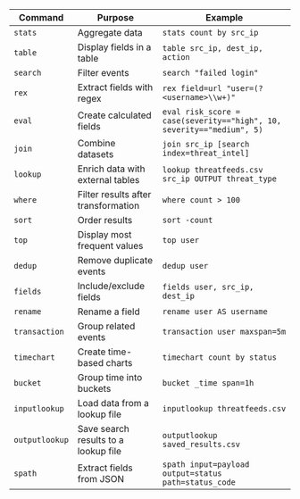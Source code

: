 | Command        | Purpose                              | Example                                                               |
| -------------- | ------------------------------------ | --------------------------------------------------------------------- |
| `stats`        | Aggregate data                       | `stats count by src_ip`                                               |
| `table`        | Display fields in a table            | `table src_ip, dest_ip, action`                                       |
| `search`       | Filter events                        | `search "failed login"`                                               |
| `rex`          | Extract fields with regex            | `rex field=url "user=(?<username>\\w+)"`                              |
| `eval`         | Create calculated fields             | `eval risk_score = case(severity=="high", 10, severity=="medium", 5)` |
| `join`         | Combine datasets                     | `join src_ip [search index=threat_intel]`                             |
| `lookup`       | Enrich data with external tables     | `lookup threatfeeds.csv src_ip OUTPUT threat_type`                    |
| `where`        | Filter results after transformation  | `where count > 100`                                                   |
| `sort`         | Order results                        | `sort -count`                                                         |
| `top`          | Display most frequent values         | `top user`                                                            |
| `dedup`        | Remove duplicate events              | `dedup user`                                                          |
| `fields`       | Include/exclude fields               | `fields user, src_ip, dest_ip`                                        |
| `rename`       | Rename a field                       | `rename user AS username`                                             |
| `transaction`  | Group related events                 | `transaction user maxspan=5m`                                         |
| `timechart`    | Create time-based charts             | `timechart count by status`                                           |
| `bucket`       | Group time into buckets              | `bucket _time span=1h`                                                |
| `inputlookup`  | Load data from a lookup file         | `inputlookup threatfeeds.csv`                                         |
| `outputlookup` | Save search results to a lookup file | `outputlookup saved_results.csv`                                      |
| `spath`        | Extract fields from JSON             | `spath input=payload output=status path=status_code`                  |
